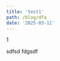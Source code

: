```yaml
---
title: 'test1'
path: /blog/dfa
date: '2025-03-11'
---
```



1

<!-- truncate -->
<!-- summary -->
sdfsd
fdgsdf

